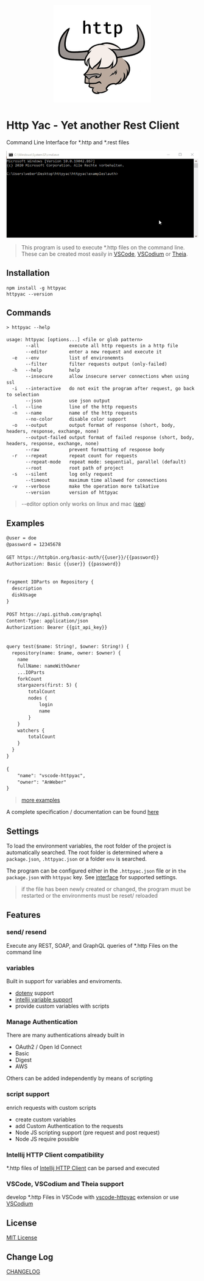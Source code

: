<p align="center">
<img src="https://raw.githubusercontent.com/AnWeber/httpyac/main/icon.png" alt="HttpYac Logo" />
</p>

# Http Yac - Yet another Rest Client

Command Line Interface for *.http and *.rest files

![example](https://raw.githubusercontent.com/AnWeber/httpyac/main/assets/cli.gif)

> This program is used to execute *.http files on the command line. These can be created most easily in [VSCode](https://marketplace.visualstudio.com/items?itemName=anweber.vscode-httpyac), [VSCodium](https://open-vsx.org/extension/anweber/vscode-httpyac) or [Theia](https://open-vsx.org/extension/anweber/vscode-httpyac).


## Installation

```
npm install -g httpyac
httpyac --version
```

## Commands

```shell
> httpyac --help

usage: httpyac [options...] <file or glob pattern>
       --all           execute all http requests in a http file
       --editor        enter a new request and execute it
  -e   --env           list of environemnts
       --filter        filter requests output (only-failed)
  -h   --help          help
       --insecure      allow insecure server connections when using ssl
  -i   --interactive   do not exit the program after request, go back to selection
       --json          use json output
  -l   --line          line of the http requests
  -n   --name          name of the http requests
       --no-color      disable color support
  -o   --output        output format of response (short, body, headers, response, exchange, none)
       --output-failed output format of failed response (short, body, headers, response, exchange, none)
       --raw           prevent formatting of response body
  -r   --repeat        repeat count for requests
       --repeat-mode   repeat mode: sequential, parallel (default)
       --root          root path of project
  -s   --silent        log only request
       --timeout       maximum time allowed for connections
  -v   --verbose       make the operation more talkative
       --version       version of httpyac

```

> --editor option only works on linux and mac ([see](https://github.com/nodejs/node/issues/21771))


## Examples

```html
@user = doe
@password = 12345678

GET https://httpbin.org/basic-auth/{{user}}/{{password}}
Authorization: Basic {{user}} {{password}}

```

```html

fragment IOParts on Repository {
  description
  diskUsage
}

POST https://api.github.com/graphql
Content-Type: application/json
Authorization: Bearer {{git_api_key}}


query test($name: String!, $owner: String!) {
  repository(name: $name, owner: $owner) {
    name
    fullName: nameWithOwner
    ...IOParts
    forkCount
    stargazers(first: 5) {
        totalCount
        nodes {
            login
            name
        }
    }
    watchers {
        totalCount
    }
  }
}

{
    "name": "vscode-httpyac",
    "owner": "AnWeber"
}
```

> [more examples](https://github.com/AnWeber/httpyac/tree/main/examples)

A complete specification / documentation can be found [here](https://github.com/AnWeber/httpyac/tree/main/examples/README.md)


## Settings

To load the environment variables, the root folder of the project is automatically searched. The root folder is determined where a `package.json`, `.httpyac.json` or a folder `env` is searched.

The program can be configured either in the `.httpyac.json` file or in `the package.json` with `httpyac` key. See [interface](https://github.com/AnWeber/httpyac/blob/main/src/models/environmentConfig.ts) for supported settings.

> if the file has been newly created or changed, the program must be restarted or the environments must be reset/ reloaded


## Features

### send/ resend

Execute any REST, SOAP, and GraphQL queries of *.http Files on the command line

### variables

Built in support for variables and enviroments.
  * [dotenv](https://www.npmjs.com/package/dotenv) support
  * [intellij variable support](https://www.jetbrains.com/help/idea/exploring-http-syntax.html#environment-variables)
  * provide custom variables with scripts

### Manage Authentication

There are many authentications already built in
* OAuth2 / Open Id Connect
* Basic
* Digest
* AWS

Others can be added independently by means of scripting

### script support

enrich requests with custom scripts
  * create custom variables
  * add Custom Authentication to the requests
  * Node JS scripting support (pre request and post request)
  * Node JS require possible

### Intellij HTTP Client compatibility

*.http files of [Intellij HTTP Client](https://www.jetbrains.com/help/idea/http-client-in-product-code-editor.html) can be parsed and executed


### VSCode, VSCodium and Theia support

develop *.http Files in VSCode with [vscode-httpyac](https://marketplace.visualstudio.com/items?itemName=anweber.vscode-httpyac) extension or use [VSCodium](https://open-vsx.org/extension/anweber/vscode-httpyac)


## License
[MIT License](LICENSE)

## Change Log
[CHANGELOG](CHANGELOG.md)
